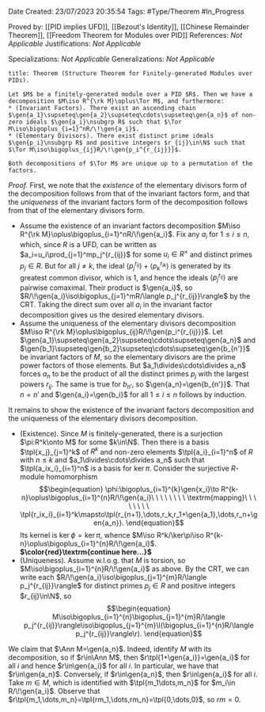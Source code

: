 <div class="topSpace"></div>

Date Created: 23/07/2023 20:35:54
Tags: #Type/Theorem #In_Progress

Proved by: [[PID implies UFD]], [[Bezout's Identity]], [[Chinese Remainder Theorem]], [[Freedom Theorem for Modules over PID]]
References: <i>Not Applicable</i>
Justifications: <i>Not Applicable</i>

Specializations: <i>Not Applicable</i>
Generalizations: <i>Not Applicable</i>

``` ad-Theorem
title: Theorem (Structure Theorem for Finitely-generated Modules over PIDs).

Let $M$ be a finitely-generated module over a PID $R$. Then we have a decomposition $M\iso R^{\rk M}\oplus\Tor M$, and furthermore:
* (Invariant Factors). There exist an ascending chain $\gen{a_1}\supseteq\gen{a_2}\supseteq\cdots\supseteq\gen{a_n}$ of non-zero ideals $\gen{a_i}\nsubgrp R$ such that $\Tor M\iso\bigoplus_{i=1}^nR/\!\gen{a_i}$.
* (Elementary Divisors). There exist distinct prime ideals $\gen{p_i}\nsubgrp R$ and positive integers $r_{ij}\in\N$ such that $\Tor M\iso\bigoplus_{ij}R/\!\gen{p_i^{r_{ij}}}$.

Both decompositions of $\Tor M$ are unique up to a permutation of the factors.

```

<i>Proof.</i> First, we note that the <i>existence</i> of the elementary divisors form of the decomposition follows from that of the invariant factors form, and that the <i>uniqueness</i> of the invariant factors form of the decomposition follows from that of the elementary divisors form.
* Assume the existence of an invariant factors decomposition $M\iso R^{\rk M}\oplus\bigoplus_{i=1}^nR/\!\gen{a_i}$. Fix any $a_i$ for $1\leq i\leq n$, which, since $R$ is a UFD, can be written as $a_i=u_i\prod_{j=1}^mp_j^{r_{ij}}$ for some $u_i\in R^\times$ and distinct primes $p_j\in R$. But for all $j\neq k$, the ideal $\langle p_j^{r_{ij}}\rangle+\langle p_k^{r_{ik}}\rangle$ is generated by its greatest common divisor, which is $1$, and hence the ideals $\langle p_j^{r_{ij}}\rangle$ are pairwise comaximal. Their product is $\gen{a_i}$, so $R/\!\gen{a_i}\iso\bigoplus_{j=1}^mR/\langle p_j^{r_{ij}}\rangle$ by the CRT. Taking the direct sum over all $a_i$ in the invariant factor decomposition gives us the desired elementary divisors.
* Assume the uniqueness of the elementary divisors decomposition $M\iso R^{\rk M}\oplus\bigoplus_{ij}R/\!\gen{p_i^{r_{ij}}}$. Let $\gen{a_1}\supseteq\gen{a_2}\supseteq\cdots\supseteq\gen{a_n}$ and $\gen{b_1}\supseteq\gen{b_2}\supseteq\cdots\supseteq\gen{b_{n'}}$ be invariant factors of $M$, so the elementary divisors are the prime power factors of those elements. But $a_1\divides\cdots\divides a_n$ forces $a_n$ to be the product of all the distinct primes $p_j$ with the largest powers $r_{ij}$. The same is true for $b_{n'}$, so $\gen{a_n}=\gen{b_{n'}}$. That $n=n'$ and $\gen{a_i}=\gen{b_i}$ for all $1\leq i\leq n$ follows by induction.

It remains to show the existence of the invariant factors decomposition and the uniqueness of the elementary divisors decomposition.
* (Existence). Since $M$ is finitely-generated, there is a surjection $\pi:R^k\onto M$ for some $k\in\N$. Then there is a basis $\tpl{x_j}_{j=1}^k$ of $R^k$ and non-zero elements $\tpl{a_i}_{i=1}^n$ of $R$ with $n\leq k$ and $a_1\divides\cdots\divides a_n$ such that $\tpl{a_ix_i}_{i=1}^n$ is a basis for $\ker\pi$. Consider the surjective $R$-module homomorphism
$$\begin{equation}
    \phi:\bigoplus_{i=1}^{k}\gen{x_i}\to R^{k-n}\oplus\bigoplus_{i=1}^{n}R/\!\gen{a_i}\ \ \ \ \ \ \ \ \textrm{mapping}\ \ \ \ \ \ \ \ \tpl{r_ix_i}_{i=1}^k\mapsto\tpl{r_{n+1},\dots,r_k,r_1+\gen{a_1},\dots,r_n+\gen{a_n}}.
\end{equation}$$
Its kernel is $\ker\phi=\ker\pi$, whence $M\iso R^k/\ker\pi\iso R^{k-n}\oplus\bigoplus_{i=1}^{n}R/\!\gen{a_i}$. <b>$\color{red}\textrm{continue here...}$</b>
* (Uniqueness). Assume w.l.o.g. that $M$ is torsion, so $M\iso\bigoplus_{i=1}^{n}R/\!\gen{a_i}$ as above. By the CRT, we can write each $R/\!\gen{a_i}\iso\bigoplus_{j=1}^{m}R/\langle p_j^{r_{ij}}\rangle$ for distinct primes $p_j\in R$ and positive integers $r_{ij}\in\N$, so
$$\begin{equation}
    M\iso\bigoplus_{i=1}^{n}\bigoplus_{j=1}^{m}R/\langle p_j^{r_{ij}}\rangle\iso\bigoplus_{j=1}^{m}\l(\bigoplus_{i=1}^{n}R/\langle p_j^{r_{ij}}\rangle\r).
\end{equation}$$

We claim that $\Ann M=\gen{a_n}$. Indeed, identify $M$ with its decomposition, so if $r\in\Ann M$, then $r\tpl{1+\gen{a_i}}=\gen{a_i}$ for all $i$ and hence $r\in\gen{a_i}$ for all $i$. In particular, we have that $r\in\gen{a_n}$. Conversely, if $r\in\gen{a_n}$, then $r\in\gen{a_i}$ for all $i$. Take $m\in M$, which is identified with $\tpl{m_1\dots,m_n}$ for $m_i\in R/\!\gen{a_i}$. Observe that $r\tpl{m_1,\dots,m_n}=\tpl{rm_1,\dots,rm_n}=\tpl{0,\dots,0}$, so $rm=0$.
